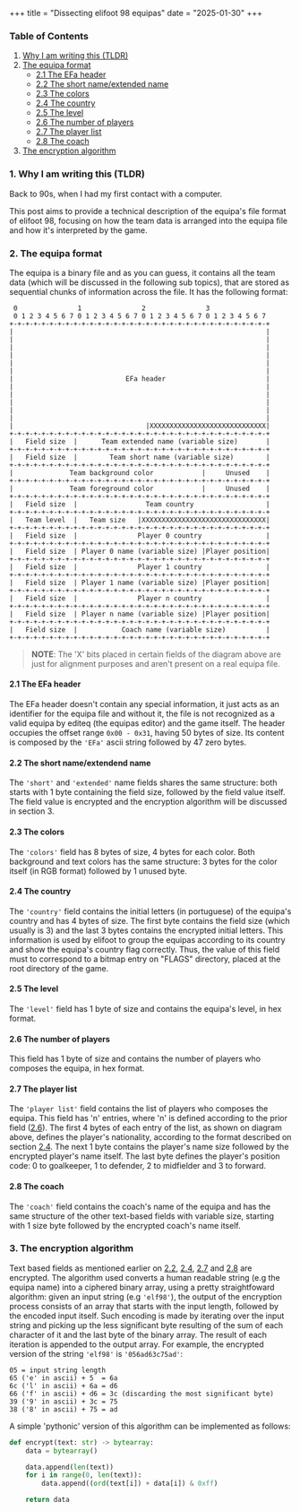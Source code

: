 +++
title = "Dissecting elifoot 98 equipas"
date = "2025-01-30"
+++

### Table of Contents

1. [Why I am writing this (TLDR)](#1-why-i-am-writing-this-tldr)
2. [The equipa format](#2-the-equipa-format)
    - [2.1 The EFa header](#2-1-the-efa-header)
    - [2.2 The short name/extended name](#2-2-the-short-name-extendend-name)
    - [2.3 The colors](#2-3-the-colors)
    - [2.4 The country](#2-4-the-country)
    - [2.5 The level](#2-5-the-level)
    - [2.6 The number of players](#2-6-the-number-of-players)
    - [2.7 The player list](#2-7-the-player-list)
    - [2.8 The coach](#2-8-the-coach)
3. [The encryption algorithm](#3-the-encryption-algorithm)

### 1. Why I am writing this (TLDR)

Back to 90s, when I had my first contact with a computer.

This post aims to provide a technical description of the equipa's file format of elifoot 98, focusing on how the team data is arranged into the equipa file and how it's interpreted by the game.

### 2. The equipa format

The equipa is a binary file and as you can guess, it contains all the team data (which will be discussed in the following sub topics), that are stored as sequential chunks of information across the file. It has the following format:

```
 0               1               2               3
 0 1 2 3 4 5 6 7 0 1 2 3 4 5 6 7 0 1 2 3 4 5 6 7 0 1 2 3 4 5 6 7
+-+-+-+-+-+-+-+-+-+-+-+-+-+-+-+-+-+-+-+-+-+-+-+-+-+-+-+-+-+-+-+-+
|                                                               |
|                                                               |
|                                                               |
|                                                               |
|                                                               |
|                                                               |
|                            EFa header                         |
|                                                               |
|                                                               |
|                                                               |
|                                                               |
|                                                               |
|                                 |XXXXXXXXXXXXXXXXXXXXXXXXXXXXX|
+-+-+-+-+-+-+-+-+-+-+-+-+-+-+-+-+-+-+-+-+-+-+-+-+-+-+-+-+-+-+-+-+
|   Field size  |      Team extended name (variable size)       |
+-+-+-+-+-+-+-+-+-+-+-+-+-+-+-+-+-+-+-+-+-+-+-+-+-+-+-+-+-+-+-+-+
|   Field size  |        Team short name (variable size)        |
+-+-+-+-+-+-+-+-+-+-+-+-+-+-+-+-+-+-+-+-+-+-+-+-+-+-+-+-+-+-+-+-+
|              Team background color            |     Unused    |
+-+-+-+-+-+-+-+-+-+-+-+-+-+-+-+-+-+-+-+-+-+-+-+-+-+-+-+-+-+-+-+-+
|              Team foreground color            |     Unused    |
+-+-+-+-+-+-+-+-+-+-+-+-+-+-+-+-+-+-+-+-+-+-+-+-+-+-+-+-+-+-+-+-+
|   Field size  |                 Team country                  |
+-+-+-+-+-+-+-+-+-+-+-+-+-+-+-+-+-+-+-+-+-+-+-+-+-+-+-+-+-+-+-+-+
|   Team level  |   Team size   |XXXXXXXXXXXXXXXXXXXXXXXXXXXXXXX|
+-+-+-+-+-+-+-+-+-+-+-+-+-+-+-+-+-+-+-+-+-+-+-+-+-+-+-+-+-+-+-+-+
|   Field size  |               Player 0 country                |
+-+-+-+-+-+-+-+-+-+-+-+-+-+-+-+-+-+-+-+-+-+-+-+-+-+-+-+-+-+-+-+-+
|   Field size  | Player 0 name (variable size) |Player position|
+-+-+-+-+-+-+-+-+-+-+-+-+-+-+-+-+-+-+-+-+-+-+-+-+-+-+-+-+-+-+-+-+
|   Field size  |               Player 1 country                |
+-+-+-+-+-+-+-+-+-+-+-+-+-+-+-+-+-+-+-+-+-+-+-+-+-+-+-+-+-+-+-+-+
|   Field size  | Player 1 name (variable size) |Player position|
+-+-+-+-+-+-+-+-+-+-+-+-+-+-+-+-+-+-+-+-+-+-+-+-+-+-+-+-+-+-+-+-+
|   Field size  |               Player n country                |
+-+-+-+-+-+-+-+-+-+-+-+-+-+-+-+-+-+-+-+-+-+-+-+-+-+-+-+-+-+-+-+-+
|   Field size  | Player n name (variable size) |Player position|
+-+-+-+-+-+-+-+-+-+-+-+-+-+-+-+-+-+-+-+-+-+-+-+-+-+-+-+-+-+-+-+-+
|   Field size  |           Coach name (variable size)          |
+-+-+-+-+-+-+-+-+-+-+-+-+-+-+-+-+-+-+-+-+-+-+-+-+-+-+-+-+-+-+-+-+
```

> **NOTE**: The 'X' bits placed in certain fields of the diagram above are just for alignment purposes and aren't present on a real equipa file.

#### 2.1 The EFa header

The EFa header doesn't contain any special information, it just acts as an identifier for the equipa file and without it, the file is not recognized as a valid equipa by editeq (the equipas editor) and the game itself. The header occupies the offset range ```0x00 - 0x31```, having 50 bytes of size. Its content is composed by the ```'EFa'``` ascii string followed by 47 zero bytes.

#### 2.2 The short name/extendend name

The ```'short'``` and ```'extended'``` name fields shares the same structure: both starts with 1 byte containing the field size, followed by the field value itself. The field value is encrypted and the encryption algorithm will be discussed in section 3.

#### 2.3 The colors

The ```'colors'``` field has 8 bytes of size, 4 bytes for each color. Both background and text colors has the same structure: 3 bytes for the color itself (in RGB format) followed by 1 unused byte.

#### 2.4 The country

The ```'country'``` field contains the initial letters (in portuguese) of the equipa's country and has 4 bytes of size. The first byte contains the field size (which usually is 3) and the last 3 bytes contains the encrypted initial letters. This information is used by elifoot to group the equipas according to its country and show the equipa's country flag correctly. Thus, the value of this field must to correspond to a bitmap entry on "FLAGS" directory, placed at the root directory of the game.

#### 2.5 The level

The ```'level'``` field has 1 byte of size and contains the equipa's level, in hex format.

#### 2.6 The number of players

This field has 1 byte of size and contains the number of players who composes the equipa, in hex format.

#### 2.7 The player list

The ```'player list'``` field contains the list of players who composes the equipa. This field has 'n' entries, where 'n' is defined according to the prior field ([2.6](#2-6-the-number-of-players)). The first 4 bytes of each entry of the list, as shown on diagram above, defines the player's nationality, according to the format described on section [2.4](#2-4-the-country). The next 1 byte contains the player's name size followed by the encrypted player's name itself. The last byte defines the player's position code: 0 to goalkeeper, 1 to defender, 2 to midfielder and 3 to forward.

#### 2.8 The coach

The ```'coach'``` field contains the coach's name of the equipa and has the same structure of the other text-based fields with variable size, starting with 1 size byte followed by the encrypted coach's name itself.

### 3. The encryption algorithm

Text based fields as mentioned earlier on [2.2](#2-2-the-short-name-extendend-name), [2.4](#2-4-the-country), [2.7](#2-7-the-player-list) and [2.8](#2-8-the-coach) are encrypted. The algorithm used converts a human readable string (e.g the equipa name) into a ciphered binary array, using a pretty straightfoward algorithm: given an input string (e.g ```'elf98'```), the output of the encryption process consists of an array that starts with the input length, followed by the encoded input itself. Such encoding is made by iterating over the input string and picking up the less significant byte resulting of the sum of each character of it and the last byte of the binary array. The result of each iteration is appended to the output array. For example, the encrypted version of the string ```'elf98'``` is ```'056ad63c75ad'```:

```
05 = input string length
65 ('e' in ascii) + 5  = 6a
6c ('l' in ascii) + 6a = d6
66 ('f' in ascii) + d6 = 3c (discarding the most significant byte)
39 ('9' in ascii) + 3c = 75
38 ('8' in ascii) + 75 = ad
```

A simple 'pythonic' version of this algorithm can be implemented as follows:

```python
def encrypt(text: str) -> bytearray:
    data = bytearray()

    data.append(len(text))
    for i in range(0, len(text)):
        data.append((ord(text[i]) + data[i]) & 0xff)

    return data
```
